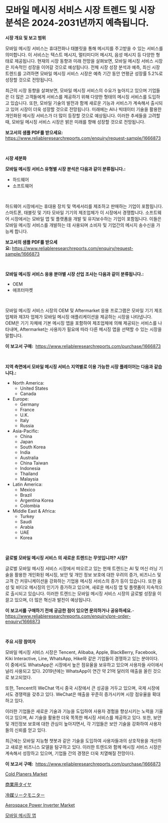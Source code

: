 <p><h1>모바일 메시징 서비스 시장 트렌드 및 시장 분석은 2024-2031년까지 예측됩니다.</h1></p><p><strong>시장 개요 및 보고 범위</strong></p>
<p><p>모바일 메시징 서비스는 휴대전화나 태블릿을 통해 메시지를 주고받을 수 있는 서비스를 의미합니다. 이 서비스는 텍스트 메시지, 멀티미디어 메시지, 음성 메시지 등 다양한 형태로 제공됩니다. 현재의 시장 동향과 미래 전망을 살펴보면, 모바일 메시징 서비스 시장은 지속적인 성장을 이어갈 것으로 예상됩니다. 전체 시장 성장 분석과 예측, 최신 시장 트렌드를 고려하면 모바일 메시징 서비스 시장은 예측 기간 동안 연평균 성장률 5.2%로 성장할 것으로 전망됩니다. </p><p>최근의 시장 동향을 살펴보면, 모바일 메시징 서비스의 수요가 높아지고 있으며 기업들은 더 많은 고객들에게 서비스를 제공하기 위해 다양한 형태의 메시징 서비스를 도입하고 있습니다. 또한, 모바일 기술의 발전과 함께 새로운 기능과 서비스가 계속해서 출시되고 있어 시장이 더욱 성장할 것으로 전망됩니다. 미래에는 AI나 빅데이터 기술을 활용한 개인화된 메시징 서비스가 더 많이 등장할 것으로 예상됩니다. 이러한 추세들을 고려할 때, 모바일 메시징 서비스 시장은 밝은 미래를 향해 성장할 것으로 전망됩니다.</p></p>
<p><strong>보고서의 샘플 PDF를 받으세요:</strong> <a href="https://www.reliableresearchreports.com/enquiry/request-sample/1666873">https://www.reliableresearchreports.com/enquiry/request-sample/1666873</a></p>
<p>&nbsp;</p>
<p><strong>시장 세분화</strong></p>
<p><strong>모바일 메시징 서비스 유형별 시장 분석은 다음과 같이 분류됩니다.:</strong></p>
<p><ul><li>하드웨어</li><li>소프트웨어</li></ul></p>
<p>&nbsp;</p>
<p><p>하드웨어 시장에서는 휴대용 장치 및 액세서리를 제조하고 판매하는 기업이 포함됩니다. 스마트폰, 태블릿 및 기타 모바일 기기의 제조업체가 이 시장에서 경쟁합니다. 소프트웨어 시장에서는 모바일 앱 및 플랫폼을 개발 및 유지보수하는 기업이 포함됩니다. 이들은 모바일 메시징 서비스를 개발하는 데 사용되며 소비자 및 기업간의 메시지 송수신을 가능케 합니다.</p></p>
<p><strong>보고서의 샘플 PDF를 받으세요:</strong>&nbsp;<a href="https://www.reliableresearchreports.com/enquiry/request-sample/1666873">https://www.reliableresearchreports.com/enquiry/request-sample/1666873</a></p>
<p>&nbsp;</p>
<p><strong> 모바일 메시징 서비스 응용 분야별 시장 산업 조사는 다음과 같이 분류됩니다.:</strong></p>
<p><ul><li>OEM</li><li>애프터마켓</li></ul></p>
<p>&nbsp;</p>
<p><p>모바일 메시징 서비스 시장의 OEM 및 Aftermarket 응용 프로그램은 모바일 기기 제조업체와 제3자 업체가 모바일 메시징 애플리케이션을 제공하는 시장을 나타냅니다. OEM은 기기 자체에 기본 메시징 앱을 포함하여 제조업체에 의해 제공되는 서비스를 나타내며, Aftermarket는 사용자가 필요에 따라 다른 메시징 앱을 선택할 수 있는 시장을 말합니다.</p></p>
<p><strong>이 보고서 구매:</strong>&nbsp; <a href="https://www.reliableresearchreports.com/purchase/1666873">https://www.reliableresearchreports.com/purchase/1666873</a></p>
<p>&nbsp;</p>
<p><strong>지역 측면에서 모바일 메시징 서비스 지역별로 이용 가능한 시장 플레이어는 다음과 같습니다.:</strong></p>
<p><ul>
    <li>
        North America:
        <ul>
            <li>United States</li>
            <li>Canada</li>
        </ul>
    </li>
    <li>
        Europe:
        <ul>
            <li>Germany</li>
            <li>France</li>
            <li>U.K.</li>
            <li>Italy</li>
            <li>Russia</li>
        </ul>
    </li>
    <li>
        Asia-Pacific:
        <ul>
            <li>China</li>
            <li>Japan</li>
            <li>South Korea</li>
            <li>India</li>
            <li>Australia</li>
            <li>China Taiwan</li>
            <li>Indonesia</li>
            <li>Thailand</li>
            <li>Malaysia</li>
        </ul>
    </li>
    <li>
        Latin America:
        <ul>
            <li>Mexico</li>
            <li>Brazil</li>
            <li>Argentina Korea</li>
            <li>Colombia</li>
        </ul>
    </li>
    <li>
        Middle East & Africa:
        <ul>
            <li>Turkey</li>
            <li>Saudi</li>
            <li>Arabia</li>
            <li>UAE</li>
            <li>Korea</li>
        </ul>
    </li>
    </ul></p>
<p>&nbsp;</p>
<p><strong>글로벌 모바일 메시징 서비스 의 새로운 트렌드는 무엇입니까? 시장?</strong></p>
<p><p>글로벌 모바일 메시징 서비스 시장에서 떠오르고 있는 현재 트렌드는 AI 및 머신 러닝 기술을 활용한 개인화된 메시징, 보안 및 개인 정보 보호에 대한 우려의 증가, 비즈니스 및 고객 간 커뮤니케이션을 강화하는 기업용 메시징 서비스의 증가 등이 있습니다. 또한 음성 및 비디오 메시징의 인기가 증가하고 있으며, 새로운 메시징 앱 및 플랫폼이 지속적으로 출시되고 있습니다. 이러한 트렌드는 모바일 메시징 서비스 시장의 글로벌 성장을 이끌고 있으며, 더 많은 혁신과 발전이 예상됩니다.</p></p>
<p><strong>이 보고서를 구매하기 전에 궁금한 점이 있으면 문의하거나 공유하세요.</strong>- <a href="https://www.reliableresearchreports.com/enquiry/pre-order-enquiry/1666873">https://www.reliableresearchreports.com/enquiry/pre-order-enquiry/1666873</a></p>
<p>&nbsp;</p>
<p><strong>주요 시장 참여자</strong></p>
<p><p>모바일 메시징 서비스 시장은 Tencent, Alibaba, Apple, BlackBerry, Facebook, Kiki Interactive, Line, WhatsApp, Hike와 같은 기업들이 경쟁하고 있는 분야이다. 이 중에서도 WhatsApp은 시장에서 높은 점유율을 보유하고 있으며 사용자들 사이에서 널리 사용되고 있다. 2019년에는 WhatsApp이 연간 약 21억 달러의 매출을 올린 것으로 보고되었다.</p><p>또한, Tencent의 WeChat 역시 중국 시장에서 큰 성공을 거두고 있으며, 국제 시장에서도 경쟁력을 갖추고 있다. WeChat은 매출을 꾸준히 증가시키며 시장 점유율을 확대하고 있다.</p><p>이러한 기업들은 새로운 기술과 기능을 도입하여 사용자 경험을 향상시키는 노력을 기울이고 있으며, AI 기술을 활용한 더욱 똑똑한 메시징 서비스를 제공하고 있다. 또한, 보안 및 개인정보 보호에 대한 관심이 높아지면서, 각 기업들은 보안 기술을 강화하여 사용자들의 신뢰를 얻고 있다.</p><p>최근에는 모바일 지능형 챗봇과 같은 기술을 도입하여 사용자들과의 상호작용을 개선하고 새로운 비즈니스 모델을 탐구하고 있다. 이러한 트렌드와 함께 메시징 서비스 시장은 계속해서 성장하고 있으며, 기업들 간의 경쟁은 더욱 치열해질 전망이다.</p></p>
<p><strong>이 보고서 구매:</strong>&nbsp;&nbsp;<a href="https://www.reliableresearchreports.com/purchase/1666873">https://www.reliableresearchreports.com/purchase/1666873</a></p>
<p><p><a href="https://view.publitas.com/reportprime-1/cold-planers-market-size-global-industry-overview-market-segmentation-and-forecast-2024-to-2031/">Cold Planers Market</a></p><p><a href="https://medium.com/@leigh4852023/%E5%95%86%E7%94%A8%E3%82%BF%E3%82%A4%E3%83%A4%E5%B8%82%E5%A0%B4%E3%81%AF-%E5%B8%82%E5%A0%B4%E3%82%B7%E3%82%A7%E3%82%A2-%E5%B8%82%E5%A0%B4%E3%83%88%E3%83%AC%E3%83%B3%E3%83%89-%E5%B8%82%E5%A0%B4%E6%88%90%E9%95%B7%E3%81%AB%E9%96%A2%E3%81%99%E3%82%8B%E6%83%85%E5%A0%B1%E3%82%92%E6%8F%90%E4%BE%9B%E3%81%97%E3%81%BE%E3%81%99-c2563f278241">商業用タイヤ</a></p><p><a href="https://github.com/pepo3k/Market-Research-Report-List-1/blob/main/345094015504.md">冷媒リークモニター</a></p><p><a href="https://github.com/wwwkeltoum/Market-Research-Report-List-2/blob/main/aerospace-power-inverter-market.md">Aerospace Power Inverter Market</a></p><p><a href="https://github.com/FelipeGrrady654556/Market-Research-Report-List-1/blob/main/676174414280.md">모바일 메시징 앱</a></p></p>
